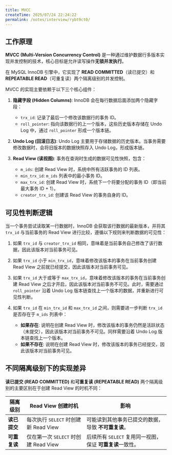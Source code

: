 ```yaml
---
title: MVCC
createTime: 2025/07/24 22:24:22
permalink: /notes/interview/rybt9ct0/
---
```


## 工作原理

**MVCC (Multi-Version Concurrency Control)** 是一种通过维护数据行多版本实现并发控制的技术，核心目标是允许读写操作**无锁并发执行**。

在 MySQL InnoDB 引擎中，它实现了 **READ COMMITTED**（读已提交）和 **REPEATABLE READ**（可重复读）两个隔离级别的并发控制。

MVCC 的实现主要依赖于以下三个核心组件：

1. **隐藏字段 (Hidden Columns)**: InnoDB 会在每行数据后面添加两个隐藏字段：
    - `trx_id`: 记录了最后一个修改该数据行的事务 ID。
    - `roll_pointer`: 指向该数据行的上一个版本，这些历史版本存储在 Undo Log 中，通过 `roll_pointer` 形成一个版本链。
	
2. **Undo Log (回滚日志)**: Undo Log 主要用于存储数据的历史版本。当事务需要修改数据时，会将旧版本的数据快照存入 Undo Log，形成版本链。
    
3. **Read View (读视图)**: 事务在查询时生成的数据可见性快照，包含：
    - `m_ids`: 创建 Read View 时，系统中所有活跃事务的 ID 列表。
    - `min_trx_id`: `m_ids` 列表中的最小事务 ID。
    - `max_trx_id`: 创建 Read View 时，系统下一个将要分配的事务 ID（即当前最大事务 ID + 1）。
    - `creator_trx_id`: 创建该 Read View 的事务自身的 ID。

## 可见性判断逻辑

当一个事务尝试读取某一行数据时，InnoDB 会获取该行数据的最新版本，并将其 `trx_id` 与当前事务的 Read View 进行比较，遵循以下规则来判断数据的可见性：

1. 如果 `trx_id` 与 `creator_trx_id` 相同，意味着是当前事务自己修改了该行数据，因此该版本对当前事务可见。
    
2. 如果 `trx_id` 小于 `min_trx_id`，意味着修改该版本的事务在当前事务创建 Read View 之前就已经提交，因此该版本对当前事务可见。
    
3. 如果 `trx_id` 大于或等于 `max_trx_id`，意味着修改该版本的事务在当前事务创建 Read View 之后才开启，因此该版本对当前事务不可见。此时，需要通过 `roll_pointer` 沿着 Undo Log 版本链查找上一个版本的数据，并重新进行可见性判断。
    
4. 如果 `trx_id` 在 `min_trx_id` 和 `max_trx_id` 之间，则需要进一步判断 `trx_id` 是否存在于 `m_ids` 列表中：
    - **如果存在**: 说明在创建 Read View 时，修改该版本的事务仍然是活跃状态（未提交），因此该版本对当前事务不可见。同样需要沿着 Undo Log 版本链查找上一个版本。
    - **如果不存在**: 说明在创建 Read View 时，修改该版本的事务已经提交，因此该版本对当前事务可见。

## 不同隔离级别下的实现差异

**读已提交 (READ COMMITTED)** 和**可重复读 (REPEATABLE READ)** 两个隔离级别的主要区别在于创建 Read View 的时机不同：

| **隔离级别** | **Read View 创建时机**           | **影响**                               |
| -------- | ---------------------------- | ------------------------------------ |
| **读已提交** | 每次执行 `SELECT` 时创建新 Read View | 可能读到其他事务已提交的数据，导致 **不可重复读**。         |
| **可重复读** | 仅在第一次 `SELECT` 时创建 Read View | 后续所有 `SELECT` 复用同一视图，保证 **可重复读**一致性。 |
